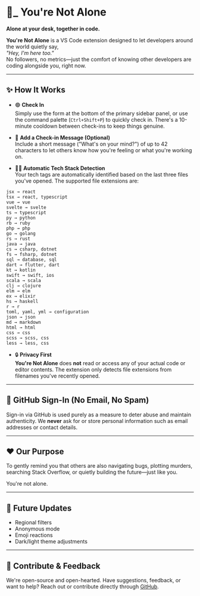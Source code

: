 # 💛_ You're Not Alone  
**Alone at your desk, together in code.**

**You're Not Alone** is a VS Code extension designed to let developers around the world quietly say,  
_"Hey, I'm here too."_  
No followers, no metrics—just the comfort of knowing other developers are coding alongside you, right now.

---

## ✨ How It Works

- 🟢 **Check In**  
  Simply use the form at the bottom of the primary sidebar panel, or use the command palette (`Ctrl+Shift+P`) to quickly check in. There's a 10-minute cooldown between check-ins to keep things genuine.

- 💬 **Add a Check-in Message (Optional)**  
  Include a short message ("What's on your mind?") of up to 42 characters to let others know how you're feeling or what you're working on.

- 🧑‍💻 **Automatic Tech Stack Detection**  
  Your tech tags are automatically identified based on the last three files you've opened. The supported file extensions are:

```
jsx → react  
tsx → react, typescript  
vue → vue  
svelte → svelte  
ts → typescript  
py → python  
rb → ruby  
php → php  
go → golang  
rs → rust  
java → java  
cs → csharp, dotnet  
fs → fsharp, dotnet  
sql → database, sql  
dart → flutter, dart  
kt → kotlin  
swift → swift, ios  
scala → scala  
clj → clojure  
elm → elm  
ex → elixir  
hs → haskell  
r → r  
toml, yaml, yml → configuration  
json → json  
md → markdown  
html → html  
css → css  
scss → scss, css  
less → less, css
```

- 🔒 **Privacy First**  
  **You're Not Alone** does **not** read or access any of your actual code or editor contents. The extension only detects file extensions from filenames you've recently opened.

---

## 🔐 GitHub Sign-In (No Email, No Spam)

Sign-in via GitHub is used purely as a measure to deter abuse and maintain authenticity. We **never** ask for or store personal information such as email addresses or contact details.

---

## ❤️ Our Purpose

To gently remind you that others are also navigating bugs, plotting murders, searching Stack Overflow, or quietly building the future—just like you.

You're not alone.

---

## 🚀 Future Updates

- Regional filters
- Anonymous mode
- Emoji reactions
- Dark/light theme adjustments

---

## 🙌 Contribute & Feedback

We're open-source and open-hearted. Have suggestions, feedback, or want to help? Reach out or contribute directly through [GitHub](https://github.com/renieravin/youre-not-alone.git).
